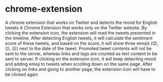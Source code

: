 # chrome-extension
A chrome extension that works on Twitter and detects the mood for English tweets
A Chrome Extension that works only on the Twitter website. By clicking the extension icon, the extension will read the tweets presented in the timeline. After detecting English tweets, it will calculate the sentiment score of these tweets, and based on the score, it will show three emojis (😊, 😐, ☹️) next to the date of the tweet.
Promoted tweet contents will not be sent to the server, whereas links and tags are counted as text content to be sent to server.
If clicking on the extension icon, it will keep detecting mood and adding emoji to tweets when scrolling down on the same page. After clicking on links and going to another page, the extension icon will have to be clicked again
